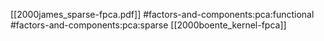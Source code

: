[[2000james_sparse-fpca.pdf]]
#factors-and-components:pca:functional #factors-and-components:pca:sparse
[[2000boente_kernel-fpca]]


